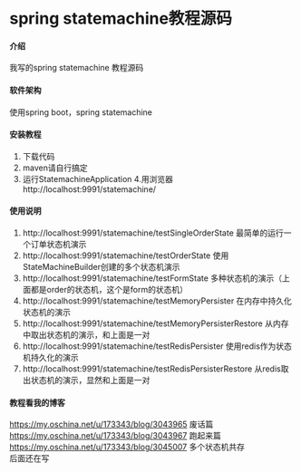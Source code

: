 # spring statemachine教程源码

#### 介绍
我写的spring statemachine 教程源码

#### 软件架构
使用spring boot，spring statemachine


#### 安装教程

1. 下载代码
2. maven请自行搞定
3. 运行StatemachineApplication
4.用浏览器http://localhost:9991/statemachine/

#### 使用说明

1. http://localhost:9991/statemachine/testSingleOrderState 最简单的运行一个订单状态机演示
2. http://localhost:9991/statemachine/testOrderState 使用StateMachineBuilder创建的多个状态机演示
3. http://localhost:9991/statemachine/testFormState 多种状态机的演示（上面都是order的状态机，这个是form的状态机）
4. http://localhost:9991/statemachine/testMemoryPersister 在内存中持久化状态机的演示
5. http://localhost:9991/statemachine/testMemoryPersisterRestore 从内存中取出状态机的演示，和上面是一对
6. http://localhost:9991/statemachine/testRedisPersister 使用redis作为状态机持久化的演示
7. http://localhost:9991/statemachine/testRedisPersisterRestore 从redis取出状态机的演示，显然和上面是一对

#### 教程看我的博客
https://my.oschina.net/u/173343/blog/3043965 废话篇 <br/>
https://my.oschina.net/u/173343/blog/3043967 跑起来篇 <br/>
https://my.oschina.net/u/173343/blog/3045007 多个状态机共存 <br/>
后面还在写